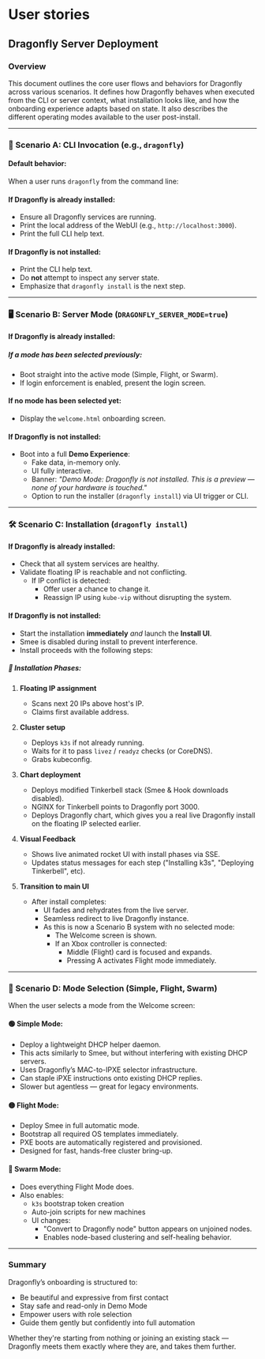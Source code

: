 # User stories

## Dragonfly Server Deployment

### Overview

This document outlines the core user flows and behaviors for Dragonfly across various scenarios. It defines how Dragonfly behaves when executed from the CLI or server context, what installation looks like, and how the onboarding experience adapts based on state. It also describes the different operating modes available to the user post-install.

---

### 🧪 Scenario A: CLI Invocation (e.g., `dragonfly`)

#### Default behavior:

When a user runs `dragonfly` from the command line:

#### If Dragonfly is already installed:

- Ensure all Dragonfly services are running.
- Print the local address of the WebUI (e.g., `http://localhost:3000`).
- Print the full CLI help text.

#### If Dragonfly is not installed:

- Print the CLI help text.
- Do **not** attempt to inspect any server state.
- Emphasize that `dragonfly install` is the next step.

---

### 🖥️ Scenario B: Server Mode (`DRAGONFLY_SERVER_MODE=true`)

#### If Dragonfly is already installed:

##### If a mode has been selected previously:

- Boot straight into the active mode (Simple, Flight, or Swarm).
- If login enforcement is enabled, present the login screen.

#### If no mode has been selected yet:

- Display the `welcome.html` onboarding screen.

#### If Dragonfly is **not** installed:

- Boot into a full **Demo Experience**:
  - Fake data, in-memory only.
  - UI fully interactive.
  - Banner: *"Demo Mode: Dragonfly is not installed. This is a preview — none of your hardware is touched."*
  - Option to run the installer (`dragonfly install`) via UI trigger or CLI.

---

### 🛠️ Scenario C: Installation (`dragonfly install`)

#### If Dragonfly is already installed:

- Check that all system services are healthy.
- Validate floating IP is reachable and not conflicting.
  - If IP conflict is detected:
    - Offer user a chance to change it.
    - Reassign IP using `kube-vip` without disrupting the system.

#### If Dragonfly is **not** installed:

- Start the installation **immediately** *and* launch the **Install UI**.
- Smee is disabled during install to prevent interference.
- Install proceeds with the following steps:

##### 🚀 Installation Phases:

1. **Floating IP assignment**

   - Scans next 20 IPs above host's IP.
   - Claims first available address.

2. **Cluster setup**

   - Deploys `k3s` if not already running.
   - Waits for it to pass `livez` / `readyz` checks (or CoreDNS).
   - Grabs kubeconfig.

3. **Chart deployment**

   - Deploys modified Tinkerbell stack (Smee & Hook downloads disabled).
   - NGINX for Tinkerbell points to Dragonfly port 3000.
   - Deploys Dragonfly chart, which gives you a real live Dragonfly install on the floating IP selected earlier.

4. **Visual Feedback**

   - Shows live animated rocket UI with install phases via SSE.
   - Updates status messages for each step ("Installing k3s", "Deploying Tinkerbell", etc).

5. **Transition to main UI**

   - After install completes:
     - UI fades and rehydrates from the live server.
     - Seamless redirect to live Dragonfly instance.
     - As this is now a Scenario B system with no selected mode:
       - The Welcome screen is shown.
       - If an Xbox controller is connected:
         - Middle (Flight) card is focused and expands.
         - Pressing A activates Flight mode immediately.

---

### 🚀 Scenario D: Mode Selection (Simple, Flight, Swarm)

When the user selects a mode from the Welcome screen:

#### 🟢 Simple Mode:

- Deploy a lightweight DHCP helper daemon.
- This acts similarly to Smee, but without interfering with existing DHCP servers.
- Uses Dragonfly’s MAC-to-IPXE selector infrastructure.
- Can staple iPXE instructions onto existing DHCP replies.
- Slower but agentless — great for legacy environments.

#### 🟡 Flight Mode:

- Deploy Smee in full automatic mode.
- Bootstrap all required OS templates immediately.
- PXE boots are automatically registered and provisioned.
- Designed for fast, hands-free cluster bring-up.

#### 🔵 Swarm Mode:

- Does everything Flight Mode does.
- Also enables:
  - `k3s` bootstrap token creation
  - Auto-join scripts for new machines
  - UI changes:
    - "Convert to Dragonfly node" button appears on unjoined nodes.
    - Enables node-based clustering and self-healing behavior.

---

### Summary

Dragonfly’s onboarding is structured to:

- Be beautiful and expressive from first contact
- Stay safe and read-only in Demo Mode
- Empower users with role selection
- Guide them gently but confidently into full automation

Whether they're starting from nothing or joining an existing stack —
Dragonfly meets them exactly where they are, and takes them further.

